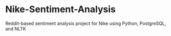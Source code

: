 # Nike-Sentiment-Analysis
Reddit-based sentiment analysis project for Nike using Python, PostgreSQL, and NLTK

